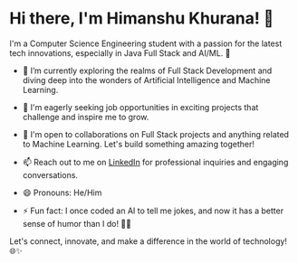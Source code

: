 # Hi there, I'm Himanshu Khurana! 👋

I'm a Computer Science Engineering student with a passion for the latest tech innovations, especially in Java Full Stack and AI/ML. 🚀

- 🔭 I’m currently exploring the realms of Full Stack Development and diving deep into the wonders of Artificial Intelligence and Machine Learning.

- 🌱 I'm eagerly seeking job opportunities in exciting projects that challenge and inspire me to grow.

- 💼 I'm open to collaborations on Full Stack projects and anything related to Machine Learning. Let's build something amazing together!

- 📫 Reach out to me on [LinkedIn](https://www.linkedin.com/in/himanshu-khurana-a5a49326b/) for professional inquiries and engaging conversations.

- 😄 Pronouns: He/Him

- ⚡ Fun fact: I once coded an AI to tell me jokes, and now it has a better sense of humor than I do! 🤖😄

Let's connect, innovate, and make a difference in the world of technology! 🌐✨
